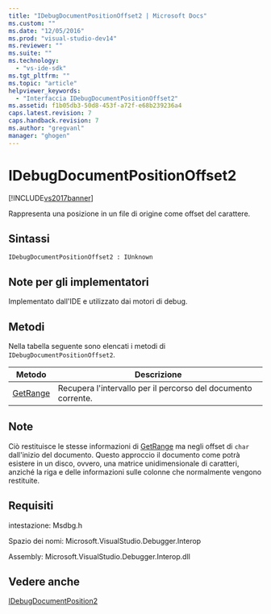 ```yaml
---
title: "IDebugDocumentPositionOffset2 | Microsoft Docs"
ms.custom: ""
ms.date: "12/05/2016"
ms.prod: "visual-studio-dev14"
ms.reviewer: ""
ms.suite: ""
ms.technology: 
  - "vs-ide-sdk"
ms.tgt_pltfrm: ""
ms.topic: "article"
helpviewer_keywords: 
  - "Interfaccia IDebugDocumentPositionOffset2"
ms.assetid: f1b05db3-50d8-453f-a72f-e68b239236a4
caps.latest.revision: 7
caps.handback.revision: 7
ms.author: "gregvanl"
manager: "ghogen"
---
```

# IDebugDocumentPositionOffset2
[!INCLUDE[vs2017banner](../../../code-quality/includes/vs2017banner.md)]

Rappresenta una posizione in un file di origine come offset del carattere.  
  
## Sintassi  
  
```  
IDebugDocumentPositionOffset2 : IUnknown  
```  
  
## Note per gli implementatori  
 Implementato dall'IDE e utilizzato dai motori di debug.  
  
## Metodi  
 Nella tabella seguente sono elencati i metodi di `IDebugDocumentPositionOffset2`.  
  
|Metodo|Descrizione|  
|------------|-----------------|  
|[GetRange](../Topic/IDebugDocumentPositionOffset2::GetRange.md)|Recupera l'intervallo per il percorso del documento corrente.|  
  
## Note  
 Ciò restituisce le stesse informazioni di [GetRange](../../../extensibility/debugger/reference/idebugdocumentposition2-getrange.md) ma negli offset di `char` dall'inizio del documento.  Questo approccio il documento come potrà esistere in un disco, ovvero, una matrice unidimensionale di caratteri, anziché la riga e delle informazioni sulle colonne che normalmente vengono restituite.  
  
## Requisiti  
 intestazione: Msdbg.h  
  
 Spazio dei nomi: Microsoft.VisualStudio.Debugger.Interop  
  
 Assembly: Microsoft.VisualStudio.Debugger.Interop.dll  
  
## Vedere anche  
 [IDebugDocumentPosition2](../../../extensibility/debugger/reference/idebugdocumentposition2.md)